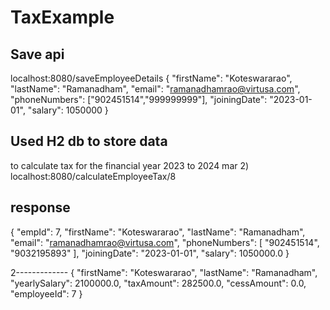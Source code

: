 # TaxExample
Save api
---------------
localhost:8080/saveEmployeeDetails
{
  "firstName": "Koteswararao",
  "lastName": "Ramanadham",
  "email": "ramanadhamrao@virtusa.com",
  "phoneNumbers": ["902451514","999999999"],
  "joiningDate": "2023-01-01",
  "salary": 1050000
}

Used H2 db to store data
--------------------------------------------------------------------------
to calculate tax for the financial year 2023 to 2024 mar
2) localhost:8080/calculateEmployeeTax/8
 

response
---------
{
    "empId": 7,
    "firstName": "Koteswararao",
    "lastName": "Ramanadham",
    "email": "ramanadhamrao@virtusa.com",
    "phoneNumbers": [
        "902451514",
        "9032195893"
    ],
    "joiningDate": "2023-01-01",
    "salary": 1050000.0
}

2-------------
{
    "firstName": "Koteswararao",
    "lastName": "Ramanadham",
    "yearlySalary": 2100000.0,
    "taxAmount": 282500.0,
    "cessAmount": 0.0,
    "employeeId": 7
}

